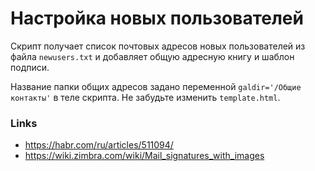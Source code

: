 # Настройка новых пользователей

Скрипт получает список почтовых адресов новых пользователей из файла `newusers.txt` и добавляет общую адресную книгу и шаблон подписи.

Название папки общих адресов задано переменной `galdir='/Общие контакты'` в теле скрипта. Не забудьте изменить `template.html`.

### Links
* https://habr.com/ru/articles/511094/
* https://wiki.zimbra.com/wiki/Mail_signatures_with_images
